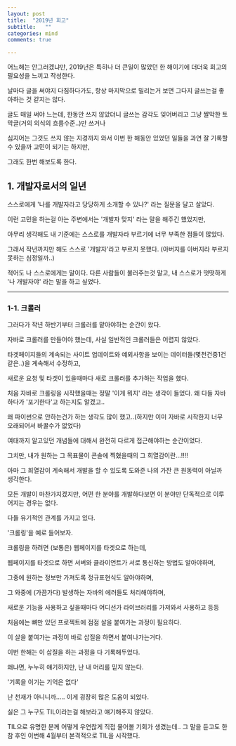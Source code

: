 ```yaml
---
layout: post
title:  "2019년 회고"
subtitle:   ""
categories: mind
comments: true

---
```




어느해는 안그러겠냐만, 2019년은 특히나 더 큰일이 많았던 한 해이기에 더더욱 회고의 필요성을 느끼고 작성한다.

날마다 글을 써야지 다짐하다가도, 항상 마지막으로 밀리는거 보면 그다지 글쓰는걸 좋아하는 것 같지는 않다.

글도 매일 써야 느는데, 한동안 쓰지 않았더니 글쓰는 감각도 잊어버리고 그냥 짤막한 토막글(거의 의식의 흐름수준..)만 쓰거나 

심지어는 그것도 쓰지 않는 지경까지 와서 이번 한 해동안 있었던 일들을 과연 잘 기록할 수 있을까 고민이 되기는 하지만, 

그래도 한번 해보도록 한다.



## 1. 개발자로서의 일년

스스로에게 '나를 개발자라고 당당하게 소개할 수 있나?' 라는 질문을 달고 살았다. 

이런 고민을 하는걸 아는 주변에서는 '개발자 맞지' 라는 말을 해주긴 했었지만, 

아무리 생각해도 내 기준에는 스스로를 개발자라 부르기에 너무 부족한 점들이 많았다.

그래서 작년까지만 해도 스스로 '개발자'라고 부르지 못했다. (아버지를 아버지라 부르지 못하는 심정일까..)

적어도 나 스스로에게는 말이다. 다른 사람들이 불러주는것 말고, 내 스스로가 떳떳하게 '나 개발자야' 라는 말을 하고 싶었다.



---

### 1-1. 크롤러

그러다가 작년 하반기부터 크롤러를 맡아야하는 순간이 왔다. 

자바로 크롤러를 만들어야 했는데, 사실 일반적인 크롤러들은 어렵지 않았다.

타겟페이지들의 계속되는 사이트 업데이트와 예외사항을 보이는 데이터들(몇천건중1건 같은..)을 계속해서 수정하고, 

새로운 요청 및 타겟이 있을때마다 새로 크롤러를 추가하는 작업을 했다.

처음 자바로 크롤링을 시작했을때는 정말 '이게 뭐지' 라는 생각이 들었다. 왜 다들 자바 하다가 '포기한다'고 하는지도 알겠고..

왜 파이썬으로 안하는건가 하는 생각도 많이 했고..(하지만 이미 자바로 시작한지 너무 오래되어서 바꿀수가 없었다)

여태까지 알고있던 개념들에 대해서 완전히 다르게 접근해야하는 순간이었다.

그치만, 내가 원하는 그 목표물이 콘솔에 찍혔을때의 그 희열감이란…!!!! 

아마 그 희열감이 계속해서 개발을 할 수 있도록 도와준 나의 가잔 큰 원동력이 아닐까 생각한다.

모든 개발이 마찬가지겠지만, 어떤 한 분야를 개발하다보면 이 분야만 단독적으로 이루어지는 경우는 없다. 

다들 유기적인 관계를 가지고 있다.



'크롤링'을 예로 들어보자. 

크롤링을 하려면 (보통은) 웹페이지를 타겟으로 하는데, 

웹페이지를 타겟으로 하면 서버와 클라이언트가 서로 통신하는 방법도 알아야하며,

그중에 원하는 정보만 가져도록 정규표현식도 알아야하며,

그 와중에 (가끔가다) 발생하는 자바의 에러들도 처리해야하며,

새로운 기능을 사용하고 싶을때마다 어디선가 라이브러리를 가져와서 사용하고 등등

처음에는 뼈만 있던 프로젝트에 점점 살을 붙여가는 과정이 필요하다. 

이 살을 붙여가는 과정이 바로 삽질을 하면서 붙여나가는거다.



이번 한해는 이 삽질을 하는 과정을 다 기록해두었다.

왜냐면, 누누히 얘기하지만, 난 내 머리를 믿지 않는다.

'기록을 이기는 기억은 없다'

난 천재가 아니니까….. 이게 굉장히 많은 도움이 되었다.

실은 그 누구도 TIL이라는걸 해보라고 얘기해주지 않았다.

TIL으로 유명한 분께 어떻게 우연찮게 직접 물어볼 기회가 생겼는데.. 그 말을 듣고도 한참 후인 이번해 4월부터 본격적으로 TIL을 시작했다.


